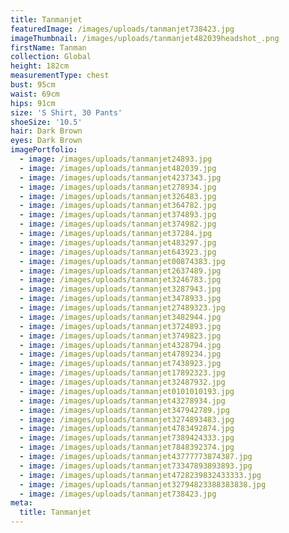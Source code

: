 ```yaml
---
title: Tanmanjet
featuredImage: /images/uploads/tanmanjet738423.jpg
imageThumbnail: /images/uploads/tanmanjet482039headshot_.png
firstName: Tanman
collection: Global
height: 182cm
measurementType: chest
bust: 95cm
waist: 69cm
hips: 91cm
size: 'S Shirt, 30 Pants'
shoeSize: '10.5'
hair: Dark Brown
eyes: Dark Brown
imagePortfolio:
  - image: /images/uploads/tanmanjet24893.jpg
  - image: /images/uploads/tanmanjet482039.jpg
  - image: /images/uploads/tanmanjet4237343.jpg
  - image: /images/uploads/tanmanjet278934.jpg
  - image: /images/uploads/tanmanjet326483.jpg
  - image: /images/uploads/tanmanjet364782.jpg
  - image: /images/uploads/tanmanjet374893.jpg
  - image: /images/uploads/tanmanjet374982.jpg
  - image: /images/uploads/tanmanjet37284.jpg
  - image: /images/uploads/tanmanjet483297.jpg
  - image: /images/uploads/tanmanjet643923.jpg
  - image: /images/uploads/tanmanjet00874383.jpg
  - image: /images/uploads/tanmanjet2637489.jpg
  - image: /images/uploads/tanmanjet3246783.jpg
  - image: /images/uploads/tanmanjet3287943.jpg
  - image: /images/uploads/tanmanjet3478933.jpg
  - image: /images/uploads/tanmanjet27489323.jpg
  - image: /images/uploads/tanmanjet3482944.jpg
  - image: /images/uploads/tanmanjet3724893.jpg
  - image: /images/uploads/tanmanjet3749823.jpg
  - image: /images/uploads/tanmanjet4328794.jpg
  - image: /images/uploads/tanmanjet4789234.jpg
  - image: /images/uploads/tanmanjet7438923.jpg
  - image: /images/uploads/tanmanjet17892323.jpg
  - image: /images/uploads/tanmanjet32487932.jpg
  - image: /images/uploads/tanmanjet0101010193.jpg
  - image: /images/uploads/tanmanjet43278934.jpg
  - image: /images/uploads/tanmanjet347942789.jpg
  - image: /images/uploads/tanmanjet3274893483.jpg
  - image: /images/uploads/tanmanjet4783492874.jpg
  - image: /images/uploads/tanmanjet7389424333.jpg
  - image: /images/uploads/tanmanjet7848392374.jpg
  - image: /images/uploads/tanmanjet43777773874387.jpg
  - image: /images/uploads/tanmanjet73347893893893.jpg
  - image: /images/uploads/tanmanjet4728239832433333.jpg
  - image: /images/uploads/tanmanjet32794823388383838.jpg
  - image: /images/uploads/tanmanjet738423.jpg
meta:
  title: Tanmanjet
---
```


